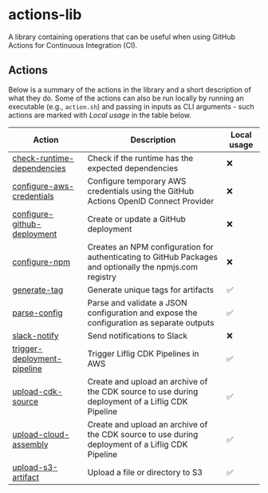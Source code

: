 # actions-lib

A library containing operations that can be useful when using GitHub Actions for Continuous Integration (CI).

## Actions

Below is a summary of the actions in the library and a short description of what they do. Some of the actions can also be run locally by running an executable (e.g., `action.sh`) and passing in inputs as CLI arguments - such actions are marked with _Local usage_ in the table below.

<!-- ACTION_TABLE_START -->
| Action | Description | Local usage |
| --- | --- | --- |
| [check-runtime-dependencies](check-runtime-dependencies/action.yml) | Check if the runtime has the expected dependencies | ❌ |
| [configure-aws-credentials](configure-aws-credentials/action.yml) | Configure temporary AWS credentials using the GitHub Actions OpenID Connect Provider | ❌ |
| [configure-github-deployment](configure-github-deployment/action.yml) | Create or update a GitHub deployment | ❌ |
| [configure-npm](configure-npm/action.yml) | Creates an NPM configuration for authenticating to GitHub Packages and optionally the npmjs.com registry | ❌ |
| [generate-tag](generate-tag/action.yml) | Generate unique tags for artifacts | ✅ |
| [parse-config](parse-config/action.yml) | Parse and validate a JSON configuration and expose the configuration as separate outputs | ✅ |
| [slack-notify](slack-notify/action.yml) | Send notifications to Slack | ❌ |
| [trigger-deployment-pipeline](trigger-deployment-pipeline/action.yml) | Trigger Liflig CDK Pipelines in AWS | ✅ |
| [upload-cdk-source](upload-cdk-source/action.yml) | Create and upload an archive of the CDK source to use during deployment of a Liflig CDK Pipeline | ✅ |
| [upload-cloud-assembly](upload-cloud-assembly/action.yml) | Create and upload an archive of the CDK source to use during deployment of a Liflig CDK Pipeline | ✅ |
| [upload-s3-artifact](upload-s3-artifact/action.yml) | Upload a file or directory to S3 | ✅ |
<!-- ACTION_TABLE_END -->
